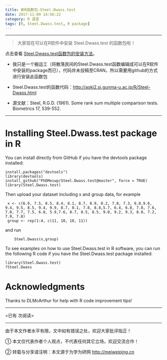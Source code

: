 ```yaml
---
title: 新R函数包-Steel.Dwass.test
date: 2017-11-09 14:56:22
category: R 语言
tags: [R, Steel.Dwass.test, R package]
---
```


---




> 大家现在可以在R软件中安装 Steel.Dwass.test 的函数包啦！

点击查看 [Steel.Dwass.test函数包的安装方法](https://github.com/PhDMeiwp/Steel.Dwass.test)。

- 我只是一个搬运工（将散落民间的Steel.Dwass.test函数编辑成可以在R软件中安装的package而已），代码并未投稿至CRAN，所以需要用github的方式进行安装此函数包

- Steel.Dwass.test的函数代码：http://aoki2.si.gunma-u.ac.jp/R/Steel-Dwass.html

- 源文献：Steel, R.G.D. (1961). Some rank sum multiple comparison tests. Biometrics 17, 539-552.

<!-- more -->


---

# Installing Steel.Dwass.test package in R

You can install directly from GitHub if you have the devtools package installed:
    
    install.packages("devtools")
    library(devtools)  
    install_github("PhDMeiwp/Steel.Dwass.test@master", force = TRUE)
    library(Steel.Dwass.test)

Then upload your dataset including x and group data, for example

     x <- c(6.9, 7.5, 8.5, 8.4, 8.1, 8.7, 8.9, 8.2, 7.8, 7.3, 6.8,9.6, 9.4, 9.5, 8.5, 9.4, 9.9, 8.7, 8.1, 7.8, 8.8,5.7, 6.4, 6.8, 7.8, 7.6, 7.0, 7.7, 7.5, 6.8, 5.9,7.6, 8.7, 8.5, 8.5, 9.0, 9.2, 9.3, 8.0, 7.2, 7.9, 7.8)
	 group <- rep(1:4, c(11, 10, 10, 11))

and run

		Steel.Dwass(x,group)

To see examples on how to use Steel.Dwass.test in R software, you can run the following R code if you have the Steel.Dwass.test package installed:

	library(Steel.Dwass.test)
    ?Steel.Dwass

# Acknowledgments

Thanks to DLMcArthur for help with R code improvement tips!





---

<span id="busuanzi_container_page_pv">
<已有 <span id="busuanzi_value_page_pv"></span> 次阅读>
</span>

---


由于本文作者水平有限，文中如有错误之处，欢迎大家批评指正！

① 本文仅代表作者个人观点，不代表任何其它立场，欢迎交流合作！

② 转载与分享请注明：本文源于为学为研网 http://meiweiping.cn